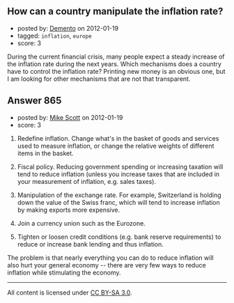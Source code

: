 ## How can a country manipulate the inflation rate?

- posted by: [Demento](https://stackexchange.com/users/-1/47-demento) on 2012-01-19
- tagged: `inflation`, `europe`
- score: 3

During the current financial crisis, many people expect a steady increase of the inflation rate during the next years. Which mechanisms does a country have to control the inflation rate? Printing new money is an obvious one, but I am looking for other mechanisms that are not that transparent.


## Answer 865

- posted by: [Mike Scott](https://stackexchange.com/users/-1/31-mike-scott) on 2012-01-19
- score: 3

1. Redefine inflation. Change what's in the basket of goods and services used to measure inflation, or change the relative weights of different items in the basket.

2. Fiscal policy. Reducing government spending or increasing taxation will tend to reduce inflation (unless you increase taxes that are included in your measurement of inflation, e.g. sales taxes).

3. Manipulation of the exchange rate. For example, Switzerland is holding down the value of the Swiss franc, which will tend to increase inflation by making exports more expensive.

4. Join a currency union such as the Eurozone.

5. Tighten or loosen credit conditions (e.g. bank reserve requirements) to reduce or increase bank lending and thus inflation.

The problem is that nearly everything you can do to reduce inflation will also hurt your general economy -- there are very few ways to reduce inflation while stimulating the economy.



---

All content is licensed under [CC BY-SA 3.0](https://creativecommons.org/licenses/by-sa/3.0/).
